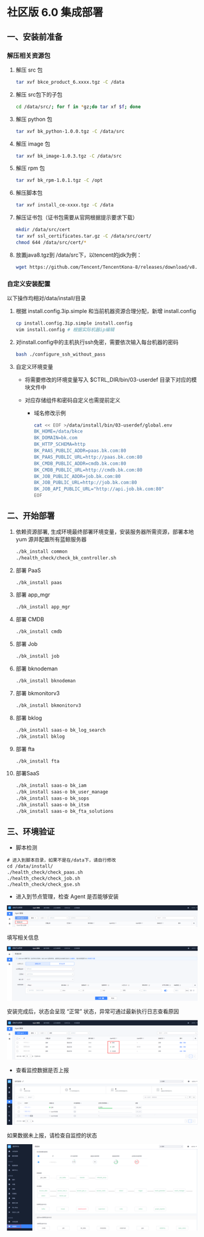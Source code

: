 # 社区版 6.0 集成部署

## 一、安装前准备

### 解压相关资源包

1. 解压 src 包

   ```bash
   tar xvf bkce_product_6.xxxx.tgz -C /data
   ```

2. 解压 src包下的子包

   ```bash
   cd /data/src/; for f in *gz;do tar xf $f; done
   ```

2. 解压 python 包

   ```bash
   tar xvf bk_python-1.0.0.tgz -C /data/src
   ```

3. 解压 image 包

   ```bash
   tar xvf bk_image-1.0.3.tgz -C /data/src
   ```

4. 解压 rpm 包

   ```bash
   tar xvf bk_rpm-1.0.1.tgz -C /opt
   ```

5. 解压脚本包

   ```bash
   tar xvf install_ce-xxxx.tgz -C /data
   ```
   
6. 解压证书包（证书包需要从官网根据提示要求下载）

    ```bash
	mkdir /data/src/cert
	tar xvf ssl_certificates.tar.gz -C /data/src/cert/
    chmod 644 /data/src/cert/*
	```

7. 放置java8.tgz到 /data/src下，以tencent的jdk为例：

    ```bash
    wget https://github.com/Tencent/TencentKona-8/releases/download/v8.0.1-GA/TencentKona-8.0.1-242.x86_64.tar.gz -O /data/src/java8.tgz 
    ```

### 自定义安装配置

以下操作均相对/data/install/目录

1. 根据 install.config.3ip.simple 和当前机器资源合理分配，新增 install.config

   ```bash
   cp install.config.3ip.simple install.config
   vim install.config # 根据实际机器ip编辑
   ```

2. 对install.config中的主机执行ssh免密，需要依次输入每台机器的密码

   ```bash
   bash ./configure_ssh_without_pass
   ```

3. 自定义环境变量

   * 将需要修改的环境变量写入 $CTRL_DIR/bin/03-userdef 目录下对应的模块文件中

   * 对应存储组件和密码自定义也需提前定义

     * 域名修改示例

       ```bash
       cat << EOF >/data/install/bin/03-userdef/global.env
       BK_HOME=/data/bkce
       BK_DOMAIN=bk.com
	   BK_HTTP_SCHEMA=http
       BK_PAAS_PUBLIC_ADDR=paas.bk.com:80
       BK_PAAS_PUBLIC_URL=http://paas.bk.com:80
       BK_CMDB_PUBLIC_ADDR=cmdb.bk.com:80
	   BK_CMDB_PUBLIC_URL=http://cmdb.bk.com:80
       BK_JOB_PUBLIC_ADDR=job.bk.com:80
       BK_JOB_PUBLIC_URL=http://job.bk.com:80
       BK_JOB_API_PUBLIC_URL="http://api.job.bk.com:80"
       EOF
       ```

## 二、开始部署

1. 依赖资源部署, 生成环境最终部署环境变量，安装服务器所需资源，部署本地 yum 源并配置所有蓝鲸服务器

   ```bash
   ./bk_install common
   ./health_check/check_bk_controller.sh
   ```

2. 部署 PaaS 

   ```bash
   ./bk_install paas
   ```

5. 部署 app_mgr

   ```bash
   ./bk_install app_mgr
   ```

3. 部署 CMDB

   ```bash
   ./bk_install cmdb
   ```

4. 部署 Job

   ```bash
   ./bk_install job
   ```

6. 部署 bknodeman

   ```bash
   ./bk_install bknodeman
   ```
   
7. 部署 bkmonitorv3 

   ```bash
   ./bk_install bkmonitorv3
   ```

8. 部署 bklog 

   ```bash
   ./bk_install saas-o bk_log_search
   ./bk_install bklog
   ```

9. 部署 fta 

   ```bash
   ./bk_install fta
   ```
10. 部署SaaS
   
    ```bash
    ./bk_install saas-o bk_iam
    ./bk_install saas-o bk_user_manage
    ./bk_install saas-o bk_sops
    ./bk_install saas-o bk_itsm
    ./bk_install saas-o bk_fta_solutions
    ```



## 三、环境验证

- 脚本检测

```shell
# 进入到脚本目录，如果不是在/data下，请自行修改
cd /data/install/
./health_check/check_paas.sh
./health_check/check_job.sh
./health_check/check_gse.sh
```

- 进入到节点管理，检查 Agent 是否能够安装 


![](../images/1.png)

填写相关信息

![](../images/2.png)

安装完成后，状态会呈现 “正常” 状态，异常可通过最新执行日志查看原因

![](../images/3.png)

- 查看监控数据是否上报

![](../images/5.png)

如果数据未上报，请检查自监控的状态

![](../images/4.png)









